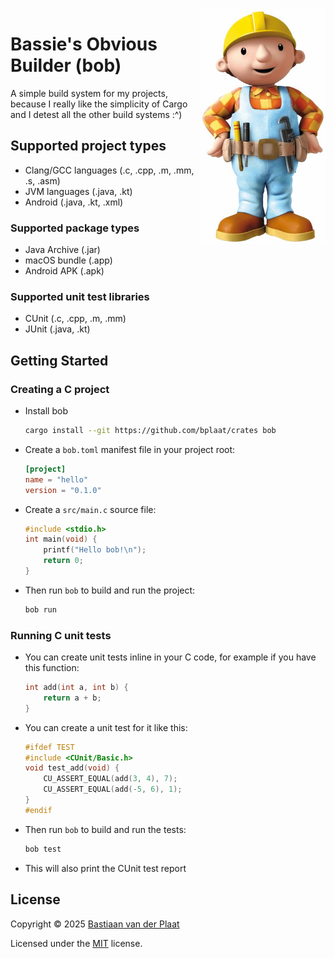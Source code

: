 <img align="right" src="docs/bob-the-builder.jpg" width="200" alt="Bob the Builder">

# Bassie's Obvious Builder (bob)

A simple build system for my projects, because I really like the simplicity of Cargo and I detest all the other build systems :^)

## Supported project types

-   Clang/GCC languages (.c, .cpp, .m, .mm, .s, .asm)
-   JVM languages (.java, .kt)
-   Android (.java, .kt, .xml)

### Supported package types

-   Java Archive (.jar)
-   macOS bundle (.app)
-   Android APK (.apk)

### Supported unit test libraries

-   CUnit (.c, .cpp, .m, .mm)
-   JUnit (.java, .kt)

## Getting Started

### Creating a C project

-   Install bob

    ```sh
    cargo install --git https://github.com/bplaat/crates bob
    ```

-   Create a `bob.toml` manifest file in your project root:

    ```toml
    [project]
    name = "hello"
    version = "0.1.0"
    ```

-   Create a `src/main.c` source file:

    ```c
    #include <stdio.h>
    int main(void) {
        printf("Hello bob!\n");
        return 0;
    }
    ```

-   Then run `bob` to build and run the project:

    ```sh
    bob run
    ```

### Running C unit tests

-   You can create unit tests inline in your C code, for example if you have this function:

    ```c
    int add(int a, int b) {
        return a + b;
    }
    ```

-   You can create a unit test for it like this:

    ```c
    #ifdef TEST
    #include <CUnit/Basic.h>
    void test_add(void) {
        CU_ASSERT_EQUAL(add(3, 4), 7);
        CU_ASSERT_EQUAL(add(-5, 6), 1);
    }
    #endif
    ```

-   Then run `bob` to build and run the tests:

    ```sh
    bob test
    ```

-   This will also print the CUnit test report

## License

Copyright © 2025 [Bastiaan van der Plaat](https://github.com/bplaat)

Licensed under the [MIT](../../LICENSE) license.
